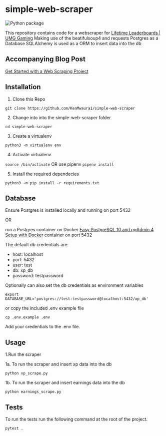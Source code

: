 # simple-web-scraper

![Python package](https://github.com/KenMwaura1/simple-web-scraper/workflows/Python%20package/badge.svg)

This repository contains code for a webscraper for [Lifetime Leaderboards \| UMG Gaming](https://www.umggaming.com/leaderboards)
Making use of the beatifulsoup4 and requests
Postgres as a Database
SQLAlchemy is used as a ORM to insert data into the db

## Accompanying Blog Post

[Get Started with a Web Scraping Project](https://dev.to/ken_mwaura1/getting-started-with-a-web-scraping-project-10ej)

## Installation

1. Clone this Repo

`git clone https://github.com/KenMwaura1/simple-web-scraper`

2. Change into into the simple-web-scraper folder

`cd simple-web-scraper`

3. Create a virtualenv

`python3 -m virtualenv env`

4. Activate virtualenv

`source /bin/activate` OR use pipenv `pipenv install`

5. Install the required dependecies

`python3 -m pip install -r requirements.txt`

## Database

Ensure Postgres is installed locally and running on port 5432

OR

run a Postgres container on Docker [Easy PostgreSQL 10 and pgAdmin 4 Setup with Docker](https://info.crunchydata.com/blog/easy-postgresql-10-and-pgadmin-4-setup-with-docker) container on port 5432

The default db credentials are:

* host: localhost
* port: 5432
* user: test
* db: xp_db
* password: testpassword

Optionally can also set the db credentials as environment variables

```shell
export DATABASE_URL='postgres://test:testpassword@localhost:5432/xp_db'
```

or copy the included .env example file

```shell
cp .env.example .env
```

Add your credentials to the .env file.

## Usage

1.Run the scraper

  1a. To run the scraper and insert xp data into the db

  ```shell
  python xp_scrape.py
  ```

  1b. To run the scraper and insert earnings data into the db

  ```shell
  python earnings_scrape.py
```

## Tests

To run the tests run the following command at the root of the project.

```shell
pytest . 
```

